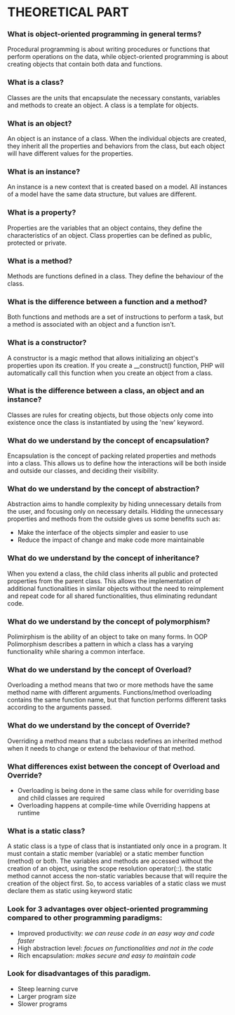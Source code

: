 # THEORETICAL PART

### What is object-oriented programming in general terms?
Procedural programming is about writing procedures or functions that perform operations on the data, while object-oriented programming is about creating objects that contain both data and functions.


### What is a class?
Classes are the units that encapsulate the necessary constants, variables and methods to create an object.
A class is a template for objects.

### What is an object?
An object is an instance of a class.
When the individual objects are created, they inherit all the properties and behaviors from the class, but each object will have different values for the properties.

### What is an instance?
An instance is a new context that is created based on a model. All instances of a model have the same data structure, but values are different.

### What is a property?
Properties are the variables that an object contains, they define the characteristics of an object. Class properties can be defined as public, protected or private.

### What is a method?
Methods are functions defined in a class. They define the behaviour of the class.

### What is the difference between a function and a method?
Both functions and methods are a set of instructions to perform a task, but a method is associated with an object and a function isn't.

### What is a constructor?
A constructor is a magic method that allows initializing an object's properties upon its creation.
If you create a __construct() function, PHP will automatically call this function when you create an object from a class.

### What is the difference between a class, an object and an instance?
Classes are rules for creating objects, but those objects only come into existence once the class is instantiated by using the 'new' keyword.

### What do we understand by the concept of encapsulation?
Encapsulation is the concept of packing related properties and methods into a class. 
This allows us to define how the interactions will be both inside and outside our classes, and deciding their visibility.

### What do we understand by the concept of abstraction?
Abstraction aims to handle complexity by hiding unnecessary details from the user, and focusing only on necessary details.
Hidding the unnecessary properties and methods from the outside gives us some benefits such as:
- Make the interface of the objects simpler and easier to use
- Reduce the impact of change and make code more maintainable

### What do we understand by the concept of inheritance?
When you extend a class, the child class inherits all public and protected properties from the parent class.
This allows the implementation of additional functionalities in similar objects without the need to reimplement and repeat code for all shared functionalities, thus eliminating redundant code. 

### What do we understand by the concept of polymorphism?
Polimirphism is the ability of an object to take on many forms. In OOP Polimorphism describes a pattern in which a class has a varying functionality while sharing a common interface.

### What do we understand by the concept of Overload?
Overloading a method means that two or more methods have the same method name with different arguments.
Functions/method overloading contains the same function name, but that function performs different tasks according to the arguments passed.

### What do we understand by the concept of Override?
Overriding a method means that a subclass redefines an inherited method when it needs to change or extend the behaviour of that method.

### What differences exist between the concept of Overload and Override?
- Overloading is being done in the same class while for overriding base and child classes are required
- Overloading happens at compile-time while Overriding happens at runtime

### What is a static class?
A static class is a type of class that is instantiated only once in a program. It must contain a static member (variable) or a static member function (method) or both. The variables and methods are accessed without the creation of an object, using the scope resolution operator(::).  the static method cannot access the non-static variables because that will require the creation of the object first. So, to access variables of a static class we must declare them as static using keyword static

### Look for 3 advantages over object-oriented programming compared to other programming paradigms:
- Improved productivity: _we can reuse code in an easy way and code faster_
- High abstraction level: _focues on functionalities and not in the code_
- Rich encapsulation: _makes secure and easy to maintain code_

### Look for disadvantages of this paradigm.
- Steep learning curve
- Larger program size
- Slower programs

